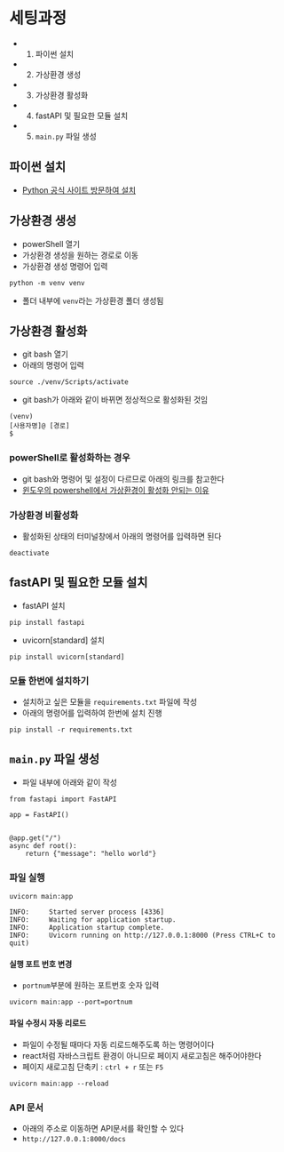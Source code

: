 # 세팅과정
- 1. 파이썬 설치
- 2. 가상환경 생성
- 3. 가상환경 활성화
- 4. fastAPI 및 필요한 모듈 설치
- 5. `main.py` 파일 생성

## 파이썬 설치
- [Python 공식 사이트 방문하여 설치](https://www.python.org/downloads/)

## 가상환경 생성
- powerShell 열기
- 가상환경 생성을 원하는 경로로 이동
- 가상환경 생성 명령어 입력
```
python -m venv venv
```
- 폴더 내부에 `venv`라는 가상환경 폴더 생성됨

## 가상환경 활성화
- git bash 열기
- 아래의 명령어 입력
```
source ./venv/Scripts/activate
```
-  git bash가 아래와 같이 바뀌면 정상적으로 활성화된 것임
```
(venv) 
[사용자명]@ [경로]
$ 
``` 

### powerShell로 활성화하는 경우
- git bash와 명령어 및 설정이 다르므로 아래의 링크를 참고한다
- [윈도우의 powershell에서 가상환경이 활성화 안되는 이유](https://dreamlog.tistory.com/603)

### 가상환경 비활성화
- 활성화된 상태의 터미널창에서 아래의 명령어를 입력하면 된다
```
deactivate
```

## fastAPI 및 필요한 모듈 설치
- fastAPI 설치
```
pip install fastapi
```

- uvicorn[standard] 설치

```
pip install uvicorn[standard]
```

### 모듈 한번에 설치하기
- 설치하고 싶은 모듈을 `requirements.txt` 파일에 작성
- 아래의 명령어를 입력하여 한번에 설치 진행
```
pip install -r requirements.txt
```


## `main.py` 파일 생성
- 파일 내부에 아래와 같이 작성
```
from fastapi import FastAPI

app = FastAPI()


@app.get("/")
async def root():
    return {"message": "hello world"}

```

### 파일 실행
```
uvicorn main:app
```

```
INFO:     Started server process [4336]
INFO:     Waiting for application startup.
INFO:     Application startup complete.
INFO:     Uvicorn running on http://127.0.0.1:8000 (Press CTRL+C to quit)
```

#### 실행 포트 번호 변경
- `portnum`부분에 원하는 포트번호 숫자 입력
```
uvicorn main:app --port=portnum
```

#### 파일 수정시 자동 리로드
- 파일이 수정될 때마다 자동 리로드해주도록 하는 명령어이다
- react처럼 자바스크립트 환경이 아니므로 페이지 새로고침은 해주어야한다
- 페이지 새로고침 단축키 : `ctrl + r` 또는 `F5`
```
uvicorn main:app --reload
```

### API 문서
- 아래의 주소로 이동하면 API문서를 확인할 수 있다
- `http://127.0.0.1:8000/docs`
